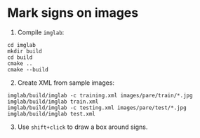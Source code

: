 # Mark signs on images
1. Compile `imglab`:

```
cd imglab
mkdir build
cd build
cmake ..
cmake --build
```

2. Create XML from sample images:

```
imglab/build/imglab -c training.xml images/pare/train/*.jpg
imglab/build/imglab train.xml
imglab/build/imglab -c testing.xml images/pare/test/*.jpg
imglab/build/imglab test.xml
```

3. Use `shift+click` to draw a box around signs.

